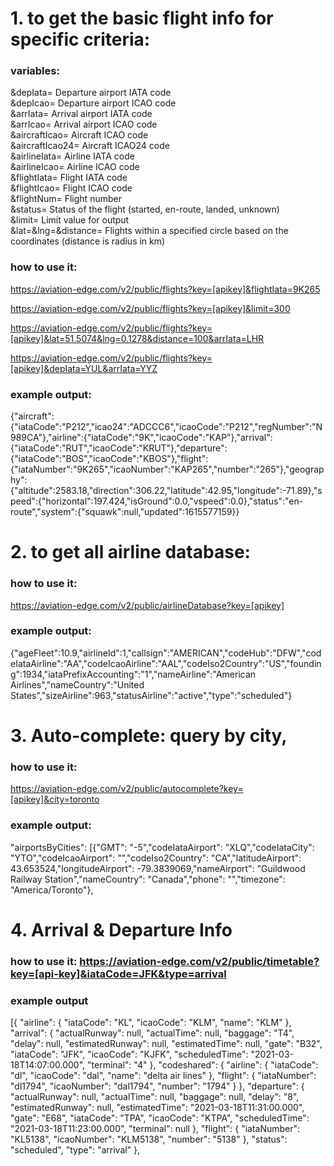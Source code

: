 # 1. to get the basic flight info for specific criteria:
### variables:
&depIata= Departure airport IATA code<br>
&depIcao= Departure airport ICAO code<br>
&arrIata= Arrival airport IATA code<br>
&arrIcao= Arrival airport ICAO code<br>
&aircraftIcao= Aircraft ICAO code<br>
&aircraftIcao24= Aircraft ICAO24 code<br>
&airlineIata= Airline IATA code<br>
&airlineIcao= Airline ICAO code<br>
&flightIata= Flight IATA code<br>
&flightIcao= Flight ICAO code<br>
&flightNum= Flight number<br>
&status= Status of the flight (started, en-route, landed, unknown)<br>
&limit= Limit value for output<br>
&lat=&lng=&distance= Flights within a specified circle based on the coordinates (distance is radius in km)<br>

### how to use it:
https://aviation-edge.com/v2/public/flights?key=[apikey]&flightIata=9K265

https://aviation-edge.com/v2/public/flights?key=[apikey]&limit=300

https://aviation-edge.com/v2/public/flights?key=[apikey]&lat=51.5074&lng=0.1278&distance=100&arrIata=LHR

https://aviation-edge.com/v2/public/flights?key=[apikey]&depIata=YUL&arrIata=YYZ

### example output:
{"aircraft":{"iataCode":"P212","icao24":"ADCCC6","icaoCode":"P212","regNumber":"N989CA"},"airline":{"iataCode":"9K","icaoCode":"KAP"},"arrival":{"iataCode":"RUT","icaoCode":"KRUT"},"departure":{"iataCode":"BOS","icaoCode":"KBOS"},"flight":{"iataNumber":"9K265","icaoNumber":"KAP265","number":"265"},"geography":{"altitude":2583.18,"direction":306.22,"latitude":42.95,"longitude":-71.89},"speed":{"horizontal":197.424,"isGround":0.0,"vspeed":0.0},"status":"en-route","system":{"squawk":null,"updated":1615577159}}

# 2. to get all airline database:

### how to use it:
https://aviation-edge.com/v2/public/airlineDatabase?key=[apikey]

### example output:
{"ageFleet":10.9,"airlineId":1,"callsign":"AMERICAN","codeHub":"DFW","codeIataAirline":"AA","codeIcaoAirline":"AAL","codeIso2Country":"US","founding":1934,"iataPrefixAccounting":"1","nameAirline":"American Airlines","nameCountry":"United States","sizeAirline":963,"statusAirline":"active","type":"scheduled"}

# 3. Auto-complete:  query by city, 

### how to use it:
https://aviation-edge.com/v2/public/autocomplete?key=[apikey]&city=toronto

### example output:
"airportsByCities": [{"GMT": "-5","codeIataAirport": "XLQ","codeIataCity": "YTO","codeIcaoAirport": "","codeIso2Country": "CA","latitudeAirport": 43.653524,"longitudeAirport": -79.3839069,"nameAirport": "Guildwood Railway Station","nameCountry": "Canada","phone": "","timezone": "America/Toronto"},

# 4. Arrival & Departure Info

### how to use it: https://aviation-edge.com/v2/public/timetable?key=[api-key]&iataCode=JFK&type=arrival

### example output

[{
"airline": {
"iataCode": "KL",
"icaoCode": "KLM",
"name": "KLM"
},
"arrival": {
"actualRunway": null,
"actualTime": null,
"baggage": "T4",
"delay": null,
"estimatedRunway": null,
"estimatedTime": null,
"gate": "B32",
"iataCode": "JFK",
"icaoCode": "KJFK",
"scheduledTime": "2021-03-18T14:07:00.000",
"terminal": "4"
},
"codeshared": {
"airline": {
"iataCode": "dl",
"icaoCode": "dal",
"name": "delta air lines"
},
"flight": {
"iataNumber": "dl1794",
"icaoNumber": "dal1794",
"number": "1794"
}
},
"departure": {
"actualRunway": null,
"actualTime": null,
"baggage": null,
"delay": "8",
"estimatedRunway": null,
"estimatedTime": "2021-03-18T11:31:00.000",
"gate": "E68",
"iataCode": "TPA",
"icaoCode": "KTPA",
"scheduledTime": "2021-03-18T11:23:00.000",
"terminal": null
},
"flight": {
"iataNumber": "KL5138",
"icaoNumber": "KLM5138",
"number": "5138"
},
"status": "scheduled",
"type": "arrival"
},

